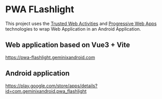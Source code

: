 # PWA FLashlight

This project uses the
[Trusted Web Activities](https://developers.google.com/web/updates/2017/10/using-twa) and [Progressive Web Apps](https://developer.mozilla.org/en-US/docs/Web/Progressive_web_apps) technologies
to wrap Web Application in an Android Application.

## Web application based on Vue3 + Vite
https://pwa-flashlight.geminixandroid.com

## Android application
https://play.google.com/store/apps/details?id=com.geminixandroid.pwa_flashlight
